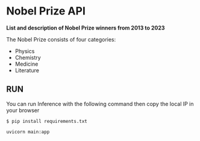 # Nobel Prize API

**List and description of Nobel Prize winners from 2013 to 2023**

The Nobel Prize consists of four categories:

 - Physics
 - Chemistry
 - Medicine
 - Literature
 
  
  ## RUN
  You can run  Inference with the following command then copy the local IP in your browser
  

  ```
  $ pip install requirements.txt
  
  uvicorn main:app
  
  ```
      
